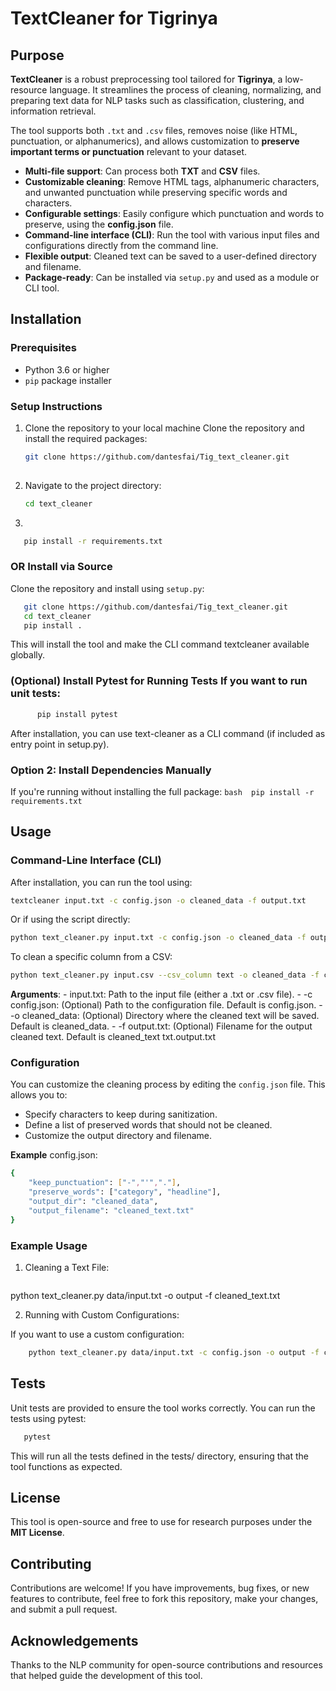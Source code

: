 # TextCleaner for Tigrinya

##  Purpose

**TextCleaner** is a robust preprocessing tool tailored for **Tigrinya**, a low-resource language. It streamlines the process of cleaning, normalizing, and preparing text data for NLP tasks such as classification, clustering, and information retrieval.

The tool supports both `.txt` and `.csv` files, removes noise (like HTML, punctuation, or alphanumerics), and allows customization to **preserve important terms or punctuation** relevant to your dataset.

- **Multi-file support**: Can process both **TXT** and **CSV** files.
- **Customizable cleaning**: Remove HTML tags, alphanumeric characters, and unwanted punctuation while preserving specific words and characters.
- **Configurable settings**: Easily configure which punctuation and words to preserve, using the **config.json** file.
- **Command-line interface (CLI)**: Run the tool with various input files and configurations directly from the command line.
- **Flexible output**: Cleaned text can be saved to a user-defined directory and filename.
- **Package-ready**: Can be installed via `setup.py` and used as a module or CLI tool.

## Installation

###  Prerequisites

- Python 3.6 or higher
- `pip` package installer


###  Setup Instructions

1. Clone the repository to your local machine Clone the repository and install the required packages:
   ```bash
   git clone https://github.com/dantesfai/Tig_text_cleaner.git
 

2. Navigate to the project directory:

   ```bash 
   cd text_cleaner

3. 
```bash 
   pip install -r requirements.txt
```
### OR Install via Source

   Clone the repository and install using `setup.py`:

   ```bash
      git clone https://github.com/dantesfai/Tig_text_cleaner.git
      cd text_cleaner
      pip install .
   ```
This will install the tool and make the CLI command textcleaner available globally.

### (Optional) Install Pytest for Running Tests If you want to run unit tests: 
   
   ```bash 
         pip install pytest
   ```  
After installation, you can use text-cleaner as a CLI command (if included as entry point in setup.py).

### Option 2: Install Dependencies Manually

   If you're running without installing the full package:
      ```bash 
         pip install -r requirements.txt 
      ```
 
## Usage

### Command-Line Interface (CLI)

After installation, you can run the tool using:

   ```bash 
   textcleaner input.txt -c config.json -o cleaned_data -f output.txt 
   ```

   
Or if using the script directly:

   ```bash
   python text_cleaner.py input.txt -c config.json -o cleaned_data -f output.txt
   ```

To clean a specific column from a CSV:
   ```bash
   python text_cleaner.py input.csv --csv_column text -o cleaned_data -f cleaned_output.csv
   ```

<b>Arguments</b>:
    - input.txt: Path to the input file (either a .txt or .csv file).
    - -c config.json: (Optional) Path to the configuration file. Default is config.json.
    - -o cleaned_data: (Optional) Directory where the cleaned text will be saved. Default is  cleaned_data.
    - -f output.txt: (Optional) Filename for the output cleaned text. Default is cleaned_text txt.output.txt


### Configuration

You can customize the cleaning process by editing the <code>config.json</code> file. This allows you to:

   - Specify characters to keep during sanitization.
   - Define a list of preserved words that should not be cleaned.
   - Customize the output directory and filename.

**Example** config.json:
```bash
{
    "keep_punctuation": ["-","'","."],
    "preserve_words": ["category", "headline"],
    "output_dir": "cleaned_data",
    "output_filename": "cleaned_text.txt"
}
```

### Example Usage

1. Cleaning a Text File:

   ```bash

python text_cleaner.py data/input.txt -o output -f cleaned_text.txt

2. Running with Custom Configurations:

If you want to use a custom configuration:

  ```bash 
      python text_cleaner.py data/input.txt -c config.json -o output -f cleaned_text.txt
   ```
  
## Tests
   Unit tests are provided to ensure the tool works correctly. You can run the tests using pytest:

   ```bash
      pytest
   ```
   This will run all the tests defined in the tests/ directory, ensuring that the tool functions as expected.

## License
This tool is open-source and free to use for research purposes under the <b>MIT License</b>.

## Contributing
Contributions are welcome! If you have improvements, bug fixes, or new features to contribute, feel free to fork this repository, make your changes, and submit a pull request.

## Acknowledgements
Thanks to the NLP community for open-source contributions and resources that helped guide the development of this tool.

